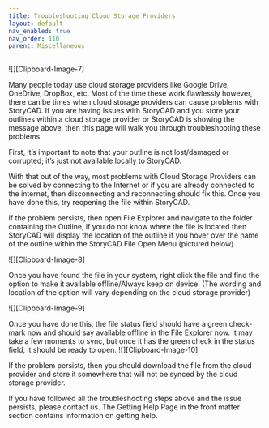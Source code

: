 ```yaml
---
title: Troubleshooting Cloud Storage Providers
layout: default
nav_enabled: true
nav_order: 110
parent: Miscellaneous
---
```


![][Clipboard-Image-7]

Many people today use cloud storage providers like Google Drive, OneDrive, DropBox, etc. Most of the time these work flawlessly however, there can be times when cloud storage providers can cause problems with StoryCAD. 
If you are having issues with StoryCAD and you store your outlines within a cloud storage provider or StoryCAD is showing the message above, then this page will walk you through troubleshooting these problems.

First, it’s important to note that your outline is not lost/damaged or corrupted; it’s just not available locally to StoryCAD. 

With that out of the way, most problems with Cloud Storage Providers can be solved by connecting to the Internet or if you are already connected to the internet, then disconnecting and reconnecting should fix this. Once you have done this, try reopening the file within StoryCAD.

If the problem persists, then open File Explorer and navigate to the folder containing the Outline, if you do not know where the file is located then StoryCAD will display the location of the outline if you hover over the name of the outline within the StoryCAD File Open Menu (pictured below).

![][Clipboard-Image-8]

Once you have found the file in your system, right click the file and find the option to make it available offline/Always keep on device. (The wording and location of the option will vary depending on the cloud storage provider)

![][Clipboard-Image-9]

Once you have done this, the file status field should have a green check-mark now and should say available offline in the File Explorer now. It may take a few moments to sync, but once it has the green check in the status field, it should be ready to open. ![][Clipboard-Image-10]

If the problem persists, then you should download the file from the cloud provider and store it somewhere that will not be synced by the cloud storage provider.

If you have followed all the troubleshooting steps above and the issue persists, please contact us. The Getting Help Page in the front matter section contains information on getting help.
